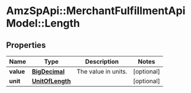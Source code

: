 # AmzSpApi::MerchantFulfillmentApiModel::Length

## Properties
Name | Type | Description | Notes
------------ | ------------- | ------------- | -------------
**value** | [**BigDecimal**](BigDecimal.md) | The value in units. | [optional] 
**unit** | [**UnitOfLength**](UnitOfLength.md) |  | [optional] 

